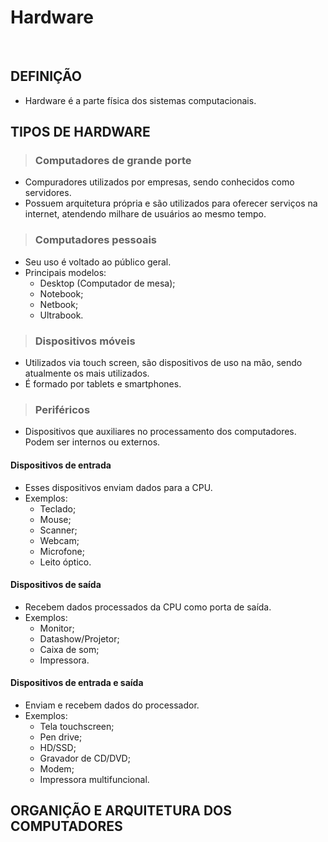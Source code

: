 # Hardware

<br>

## DEFINIÇÃO
* Hardware é a parte física dos sistemas computacionais.

## TIPOS DE HARDWARE

> ### Computadores de grande porte
* Compuradores utilizados por empresas, sendo conhecidos como servidores.
* Possuem arquitetura própria e são utilizados para oferecer serviços na internet, atendendo milhare de usuários ao mesmo tempo.

> ### Computadores pessoais
* Seu uso é voltado ao público geral.
* Principais modelos:
  - Desktop (Computador de mesa);
  - Notebook;
  - Netbook;
  - Ultrabook.

> ### Dispositivos móveis
* Utilizados via touch screen, são dispositivos de uso na mão, sendo atualmente os mais utilizados.
* É formado por tablets e smartphones.

> ### Periféricos
* Dispositivos que auxiliares no processamento dos computadores. Podem ser internos ou externos.

#### Dispositivos de entrada
* Esses dispositivos enviam dados para a CPU.
* Exemplos:
  - Teclado;
  - Mouse;
  - Scanner;
  - Webcam;
  - Microfone;
  - Leito óptico.

#### Dispositivos de saída
* Recebem dados processados da CPU como porta de saída.
* Exemplos:
  - Monitor;
  - Datashow/Projetor;
  - Caixa de som;
  - Impressora.

#### Dispositivos de entrada e saída
* Enviam e recebem dados do processador.
* Exemplos:
  - Tela touchscreen;
  - Pen drive;
  - HD/SSD;
  - Gravador de CD/DVD;
  - Modem;
  - Impressora multifuncional.

## ORGANIÇÃO E ARQUITETURA DOS COMPUTADORES